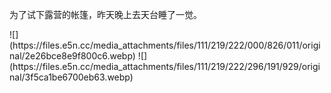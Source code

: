 <p>为了试下露营的帐篷，昨天晚上去天台睡了一觉。</p>
![](https://files.e5n.cc/media_attachments/files/111/219/222/000/826/011/original/2e26bce8e9f800c6.webp)
![](https://files.e5n.cc/media_attachments/files/111/219/222/296/191/929/original/3f5ca1be6700eb63.webp)